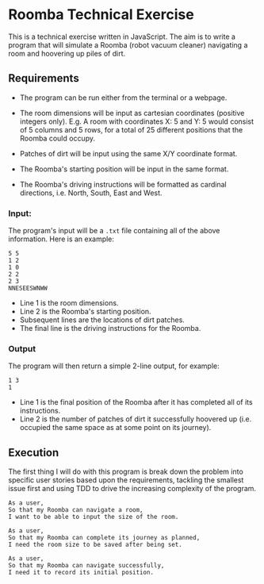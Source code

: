 # Roomba Technical Exercise

This is a technical exercise written in JavaScript. The aim is to write a program that will simulate a Roomba (robot vacuum cleaner) navigating a room and hoovering up piles of dirt.

## Requirements

- The program can be run either from the terminal or a webpage.

- The room dimensions will be input as cartesian coordinates (positive integers only). E.g. A room with coordinates X: 5 and Y: 5 would consist of 5 columns and 5 rows, for a total of 25 different positions that the Roomba could occupy.

- Patches of dirt will be input using the same X/Y coordinate format.

- The Roomba's starting position will be input in the same format.

- The Roomba's driving instructions will be formatted as cardinal directions, i.e. North, South, East and West.

### Input:

The program's input will be a `.txt` file containing all of the above information. Here is an example:

```
5 5
1 2
1 0
2 2
2 3
NNESEESWNWW
```
- Line 1 is the room dimensions.
- Line 2 is the Roomba's starting position.
- Subsequent lines are the locations of dirt patches.
- The final line is the driving instructions for the Roomba.

### Output

The program will then return a simple 2-line output, for example:

```
1 3
1
```
- Line 1 is the final position of the Roomba after it has completed all of its instructions.
- Line 2 is the number of patches of dirt it successfully hoovered up (i.e. occupied the same space as at some point on its journey).

## Execution

The first thing I will do with this program is break down the problem into specific user stories based upon the requirements, tackling the smallest issue first and using TDD to drive the increasing complexity of the program.

```
As a user,
So that my Roomba can navigate a room,
I want to be able to input the size of the room.
```
```
As a user,
So that my Roomba can complete its journey as planned,
I need the room size to be saved after being set.
```
```
As a user,
So that my Roomba can navigate successfully,
I need it to record its initial position.
```

